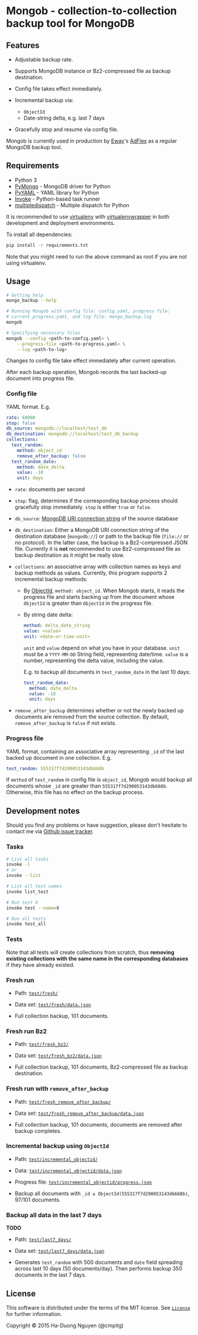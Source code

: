 # Mongob - collection-to-collection backup tool for MongoDB

## Features

* Adjustable backup rate.

* Supports MongoDB instance or Bz2-compressed file as backup destination.

* Config file takes effect immediately.

* Incremental backup via:
  - `ObjectId`
  - Date-string delta, e.g. last 7 days

* Gracefully stop and resume via config file.

Mongob is currently used in production by [Eway](http://eway.vn/)'s
[AdFlex](http://adflex.vn/) as a regular MongoDB backup tool.

## Requirements

* Python 3
* [PyMongo](http://api.mongodb.org/python/current/) - MongoDB driver for Python
* [PyYAML](http://pyyaml.org/wiki/PyYAMLDocumentation) - YAML library for Python
* [Invoke](http://www.pyinvoke.org/) - Python-based task runner
* [multipledispatch](https://github.com/mrocklin/multipledispatch/) - Multiple
  dispatch for Python

It is recommended to use [virtualenv](https://virtualenv.pypa.io/en/latest/)
with [virtualenvwrapper](https://virtualenvwrapper.readthedocs.org/en/latest/)
in both development and deployment environments.

To install all dependencies:

```sh
pip install -r requirements.txt
```

Note that you might need to run the above command as root if you are not using
virtualenv.

## Usage

```sh
# Getting help
mongo_backup --help

# Running Mongob with config file: config.yaml, progress file:
# current_progress.yaml, and log file: mongo_backup.log
mongob

# Specifying necessary files
mongob --config <path-to-config.yaml> \
    --progress-file <path-to-progress.yaml> \
    --log <path-to-log>
```

Changes to config file take effect immediately after current operation.

After each backup operation, Mongob records the last backed-up document into
progress file.

### Config file

YAML format.  E.g.

```yaml
rate: 60000
stop: false
db_source: mongodb://localhost/test_db
db_destination: mongodb://localhost/test_db_backup
collections:
  test_random:
    method: object_id
    remove_after_backup: false
  test_random_date:
    method: date_delta
    value: -10
    unit: days
```

* `rate`: documents per second

* `stop`: flag, determines if the corresponding backup process should
  gracefully stop immediately.  `stop` is either `true` or `false`.

* `db_source`:
  [MongoDB URI connection string](http://docs.mongodb.org/manual/reference/connection-string/)
  of the source database

* `db_destination`: Either a MongoDB URI connection string of the destination
  database (`mongodb://`) or path to the backup file (`file://` or no
  protocol).  In the latter case, the backup is a Bz2-compressed JSON file.
  Currently it is **not** recommended to use Bz2-compressed file as backup
  destination as it might be really slow.

* `collections`: an associative array with collection names as keys and backup
  methods as values.  Currently, this program supports 2 incremental backup
  methods:

  - By [ObjectId](http://docs.mongodb.org/manual/reference/object-id/),
  `method: object_id`.  When Mongob starts, it reads the progress file and
  starts backing up from the document whose `ObjectId` is greater than
  `ObjectId` in the progress file.

  - By string date delta:

    ```yaml
    method: delta_date_string
    value: <value>
    unit: <date-or-time-unit>
    ```

    `unit` and `value` depend on what you have in your database.  `unit` must
    be a `YYYY-MM-DD` String field, representing date/time.  `value` is a
    number, representing the delta value, including the value.

    E.g. to backup all documents in `test_random_date` in the last 10 days:

    ```Yaml
    test_random_date:
      method: date_delta
      value: -10
      unit: days
    ```

* `remove_after_backup` determines whether or not the newly backed up
  documents are removed from the source collection.  By default,
  `remove_after_backup` is `false` if not exists.

### Progress file

YAML format, containing an associative array representing `_id` of the last
backed up document in one collection.  E.g.

```yaml
test_random: 555317f7d290053143db668b
```

If `method` of `test_random` in config file is `object_id`, Mongob would
backup all documents whose `_id` are greater than `555317f7d290053143db668b`.
Otherwise, this file has no effect on the backup process.

## Development notes

Should you find any problems or have suggestion, please don't hesitate to
contact me via
[Github issue tracker](https://github.com/cmpitg/mongob/issues).

### Tasks

```sh
# List all tasks
invoke -l
# or
invoke --list

# List all test names
invoke list_test

# Run test X
invoke test --name=X

# Run all tests
invoke test_all
```

### Tests

Note that all tests will create collections from scratch, thus **removing
existing collections with the same name in the corresponding databases** if
they have already existed.

### Fresh run

* Path: [`test/fresh/`](./test/fresh)

* Data set: [`test/fresh/data.json`](./test/fresh/data.json)

* Full collection backup, 101 documents.

### Fresh run Bz2

* Path: [`test/fresh_bz2/`](./test/fresh_bz2)

* Data set: [`test/fresh_bz2/data.json`](./test/fresh_bz2/data.json)

* Full collection backup, 101 documents, Bz2-compressed file as backup
  destination.

### Fresh run with `remove_after_backup`

* Path: [`test/fresh_remove_after_backup/`](./test/fresh_remove_after_backup)

* Data set:
  [`test/fresh_remove_after_backup/data.json`](./test/fresh_remove_after_backup/data.json)

* Full collection backup, 101 documents, documents are removed after backup
  completes.

### Incremental backup using `ObjectId`

* Path: [`test/incremental_objectid/`](./test/incremental_objectid)

* Data:
  [`test/incremental_objectid/data.json`](./test/incremental_objectid/data.json)

* Progress file:
  [`test/incremental_objectid/progress.json`](./test/incremental_objectid/progress.json)

* Backup all documents with `_id ≥ ObjectId(555317f7d290053143db668b)`, 97/101
  documents.

### Backup all data in the last 7 days

**TODO**

* Path: [`test/last7_days/`](./test/last7_days)

* Data set:
  [`test/last7_days/data.json`](./test/last7_days/data.json)

* Generates `test_random` with 500 documents and `date` field spreading across
  last 10 days (50 documents/day).  Then performs backup 350 documents in the
  last 7 days.

## License

This software is distributed under the terms of the MIT license.  See
[`License`](./License) for further information.

Copyright © 2015  Ha-Duong Nguyen (@cmpitg)
